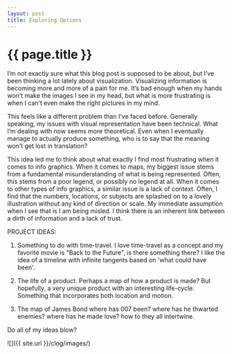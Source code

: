 ```yaml
---
layout: post
title: Exploring Options
---
```


{{ page.title }}
================

<p class="meta">

I’m not exactly sure what this blog post is supposed to be about, but I’ve been thinking a lot lately about visualization. Visualizing information is becoming more and more of a pain for me. It’s bad enough when my hands won’t make the images I see in my head, but what is more frustrating is when I can’t even make the right pictures in my mind. 

This feels like a different problem than I’ve faced before. Generally speaking, my issues with visual representation have been technical. What I’m dealing with now seems more theoretical. Even when I eventually manage to actually produce something, who is to say that the meaning won’t get lost in translation?

This idea led me to think about what exactly I find most frustrating when it comes to info graphics.  When it comes to maps, my biggest issue stems from a fundamental misunderstanding of what is being represented. Often, this stems from a poor legend, or possibly no legend at all. When it comes to other types of info graphics, a similar issue is a lack of context. Often, I find that the numbers, locations, or subjects are splashed on to a lovely illustration without any kind of direction or scale. My immediate assumption when I see that is I am being misled. I think there is an inherent link between a dirth of information and a lack of trust. 


PROJECT IDEAS:

1) Something to do with time-travel. 
	I love time-travel as a concept and my favorite movie is "Back to the Future", is there something there? I like the idea of a timeline with infinite tangents based on 'what could have been'.

2) The life of a product.
	Perhaps a map of how a product is made? But hopefully, a very unique product with an interesting life-cycle. Something that incorporates both location and motion.

3) The map of James Bond
	where has 007 been? where has he thwarted enemies? where has he made love? how to they all intertwine.


Do all of my ideas blow?


![]({{ site.url }}/clog/images/)

